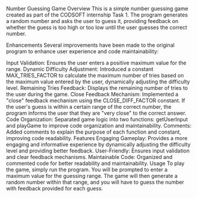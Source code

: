 Number Guessing Game
Overview
This is a simple number guessing game created as part of the CODSOFT internship Task 1. The program generates a random number and asks the user to guess it, providing feedback on whether the guess is too high or too low until the user guesses the correct number.

Enhancements
Several improvements have been made to the original program to enhance user experience and code maintainability:

Input Validation: Ensures the user enters a positive maximum value for the range.
Dynamic Difficulty Adjustment: Introduced a constant MAX_TRIES_FACTOR to calculate the maximum number of tries based on the maximum value entered by the user, dynamically adjusting the difficulty level.
Remaining Tries Feedback: Displays the remaining number of tries to the user during the game.
Close Feedback Mechanism: Implemented a "close" feedback mechanism using the CLOSE_DIFF_FACTOR constant. If the user's guess is within a certain range of the correct number, the program informs the user that they are "very close" to the correct answer.
Code Organization: Separated game logic into two functions: getUserInput and playGame to improve code organization and maintainability.
Comments: Added comments to explain the purpose of each function and constant, improving code readability.
Features
Engaging Gameplay: Provides a more engaging and informative experience by dynamically adjusting the difficulty level and providing better feedback.
User-Friendly: Ensures input validation and clear feedback mechanisms.
Maintainable Code: Organized and commented code for better readability and maintainability.
Usage
To play the game, simply run the program. You will be prompted to enter a maximum value for the guessing range. The game will then generate a random number within that range, and you will have to guess the number with feedback provided for each guess.
